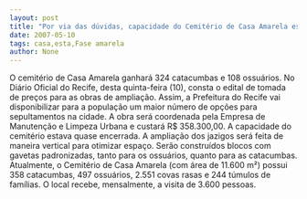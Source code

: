 ```yaml
---
layout: post
title: "Por via das dúvidas, capacidade do Cemitério de Casa Amarela está sendo ampliada"
date: 2007-05-10
tags: casa,esta,Fase amarela
author: None
---
```

O cemit&eacute;rio de Casa Amarela ganhar&aacute; 324 catacumbas e 108 ossu&aacute;rios.
No Di&aacute;rio Oficial do Recife, desta quinta-feira (10), consta o edital de tomada de pre&ccedil;os para as obras de amplia&ccedil;&atilde;o.
Assim, a Prefeitura do Recife vai disponibilizar para a popula&ccedil;&atilde;o um maior n&uacute;mero de op&ccedil;&otilde;es para sepultamentos na cidade.
A obra ser&aacute; coordenada pela Empresa de Manuten&ccedil;&atilde;o e Limpeza Urbana e custar&aacute; R$ 358.300,00. A capacidade do cemit&eacute;rio estava quase encerrada.
A amplia&ccedil;&atilde;o dos jazigos ser&aacute; feita de maneira vertical para otimizar espa&ccedil;o. Ser&atilde;o constru&iacute;dos blocos com gavetas padronizadas, tanto para os ossu&aacute;rios, quanto para as catacumbas.
Atualmente, o Cemit&eacute;rio de Casa Amarela (com &aacute;rea de 11.600 m&sup2;) possui 358 catacumbas, 497 ossu&aacute;rios, 2.551 covas rasas e 244 t&uacute;mulos de fam&iacute;lias. O local recebe, mensalmente, a visita de 3.600 pessoas. 